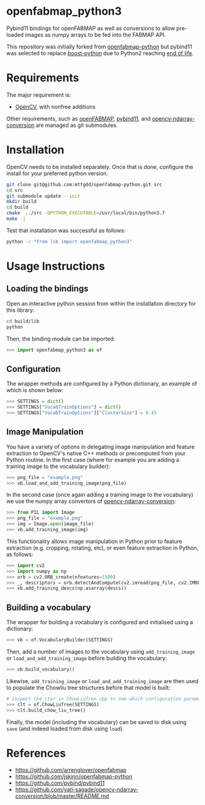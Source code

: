 # openfabmap_python3

Pybind11 bindings for openFABMAP as well as conversions to allow pre-loaded images as numpy arrays to be fed into the FABMAP API.

This repository was initially forked from [openfabmap-python](<https://github.com/jskinn/openfabmap-python>) but pybind11 was selected to replace [boost-python](https://github.com/boostorg/python) due to Python2 reaching [end of life](https://legacy.python.org/dev/peps/pep-0373/).

# Requirements

The major requirement is:

* [OpenCV](https://github.com/opencv/opencv), with nonfree additions

Other requirements, such as [openFABMAP](https://github.com/arrenglover/openfabmap), [pybind11](https://github.com/pybind/pybind11), and [opencv-ndarray-conversion](https://github.com/yati-sagade/opencv-ndarray-conversion/blob/master/README.md) are managed as git submodules.

# Installation

OpenCV needs to be installed separately. Once that is done, configure the install for your preferred python version.

```bash
git clone git@github.com:mttgdd/openfabmap-python.git src
cd src
git submodule update --init
mkdir build
cd build
cmake  ../src -DPYTHON_EXECUTABLE=/usr/local/bin/python3.7
make -j
```

Test that installation was successful as follows:

```bash
python -c "from lib import openfabmap_python3"
```

# Usage Instructions

## Loading the bindings

Open an interactive python session from within the installation directory for this library:

```bash
cd build/lib
python
```

Then, the binding module can be imported:

```python
>>> import openfabmap_python3 as of
```

## Configuration

The wrapper methods are configured by a Python dictionary, an example of which is shown below:

```python
>>> SETTINGS = dict()
>>> SETTINGS["VocabTrainOptions"] = dict()
>>> SETTINGS["VocabTrainOptions"]["ClusterSize"] = 0.45
```

## Image Manipulation

You have a variety of options in delegating image manipulation and feature extraction to OpenCV's native C++ methods or precomputed from your Python routine. In the first case (where for example you are adding a training image to the vocabulary builder):

```python
>>> png_file = "example.png"
>>> vb.load_and_add_training_image(png_file)
```

In the second case (once again adding a training image to the vocabulary) we use the numpy array convertors of [opencv-ndarray-conversion](https://github.com/yati-sagade/opencv-ndarray-conversion/blob/master/README.md): 

```python
>>> from PIL import Image
>>> png_file = "example.png"
>>> img = Image.open(image_file)
>>> vb.add_training_image(img)
```

This functionality allows image manipulation in Python prior to feature extraction (e.g. cropping, rotating, etc), or even feature extraction in Python, as follows:

```python
>>> import cv2
>>> import numpy as np
>>> orb = cv2.ORB_create(nfeatures=1500)
>>> _, descriptors = orb.detectAndCompute(cv2.imread(png_file, cv2.IMREAD_GRAYSCALE), None)
>>> vb.add_training_descs(np.asarray(descs))
```

## Building a vocabulary

The wrapper for building a vocabulary is configured and initialised using a dictionary:

```python
>>> vb = of.VocabularyBuilder(SETTINGS)
```

Then, add a number of images to the vocabulary using ```add_training_image``` or ```load_and_add_training_image``` before building the vocabulary:

```python
>>> vb.build_vocabulary() 
```

Likewise, ```add_training_image``` or ```load_and_add_training_image``` are then used to populate the Chowliu tree structures before that model is built:

```python
# inspect the ctor in ChowLiuTree.cpp to see which configuration parameters are required
>>> clt = of.ChowLiuTree(SETTINGS)
>>> clt.build_chow_liu_tree()
```

Finally, the model (including the vocabulary) can be saved to disk using ```save``` (and indeed loaded from disk using ```load```).

# References

* <https://github.com/arrenglover/openfabmap>
* <https://github.com/jskinn/openfabmap-python>
* <https://github.com/pybind/pybind11>
* <https://github.com/yati-sagade/opencv-ndarray-conversion/blob/master/README.md>

